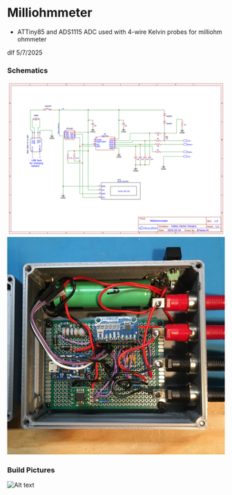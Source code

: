 # Milliohmmeter
* ATTiny85 and ADS1115 ADC used with 4-wire Kelvin probes for milliohm ohmmeter


dlf  5/7/2025 

### Schematics
![Alt text](./Milliohmmeter_Schematic.png "Milliohmmeter Schematic")
![Alt text](./Milliohmmeter_Wiring.jpg "Milliohmmeter Wiring")


### Build Pictures
![Alt text](./Milliohmmeter1.jpg "Build Picture")


